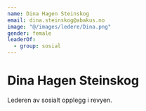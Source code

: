 ```yaml
---
name: Dina Hagen Steinskog
email: dina.steinskog@abakus.no
image: "@/images/ledere/Dina.png"
gender: female
leaderOf:
  - group: sosial
---
```


# Dina Hagen Steinskog

Lederen av sosialt opplegg i revyen.
